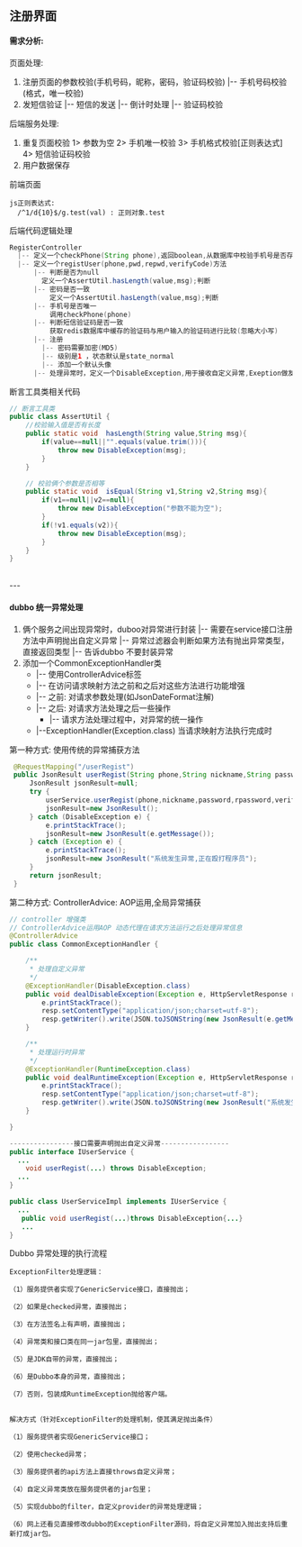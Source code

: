 ## 注册界面

#### 需求分析:

页面处理:
1. 注册页面的参数校验(手机号码，昵称，密码，验证码校验)
    |-- 手机号码校验(格式，唯一校验)
2. 发短信验证
    |-- 短信的发送
    |-- 倒计时处理
    |-- 验证码校验

后端服务处理:
1. 重复页面校验
1> 参数为空
2> 手机唯一校验
3> 手机格式校验[正则表达式]
4> 短信验证码校验
2. 用户数据保存

前端页面
```
js正则表达式:
  /^1/d{10}$/g.test(val) : 正则对象.test
```

后端代码逻辑处理
```java
RegisterController
  |-- 定义一个checkPhone(String phone),返回boolean,从数据库中校验手机号是否存在
  |-- 定义一个registUser(phone,pwd,repwd,verifyCode)方法
      |-- 判断是否为null
        定义一个AssertUtil.hasLength(value,msg);判断
      |-- 密码是否一致
          定义一个AssertUtil.hasLength(value,msg);判断
      |-- 手机号是否唯一
          调用checkPhone(phone)
      |-- 判断短信验证码是否一致
          获取redis数据库中缓存的验证码与用户输入的验证码进行比较(忽略大小写)
      |-- 注册
        |-- 密码需要加密(MD5)
        |-- 级别是1 ，状态默认是state_normal
        |-- 添加一个默认头像
      |-- 处理异常时，定义一个DisableException,用于接收自定义异常,Exeption做友好提示

```


断言工具类相关代码
```java
// 断言工具类
public class AssertUtil {
    //校验输入值是否有长度
    public static void  hasLength(String value,String msg){
        if(value==null||"".equals(value.trim())){
            throw new DisableException(msg);
        }
    }

    // 校验俩个参数是否相等
    public static void  isEqual(String v1,String v2,String msg){
        if(v1==null||v2==null){
            throw new DisableException("参数不能为空");
        }
        if(!v1.equals(v2)){
            throw new DisableException(msg);
        }
    }
}
```


<br>
---

#### dubbo 统一异常处理
1. 俩个服务之间出现异常时，duboo对异常进行封装
    |-- 需要在service接口注册方法中声明抛出自定义异常
    |-- 异常过滤器会判断如果方法有抛出异常类型，直接返回类型
    |-- 告诉dubbo 不要封装异常
2. 添加一个CommonExceptionHandler类
    * |-- 使用ControllerAdvice标签
    * |-- 在访问请求映射方法之前和之后对这些方法进行功能增强
    * |-- 之前: 对请求参数处理(如JsonDateFormat注解)
    * |-- 之后: 对请求方法处理之后一些操作
        * |-- 请求方法处理过程中，对异常的统一操作
    * |--ExceptionHandler(Exception.class) 当请求映射方法执行完成时




第一种方式: 使用传统的异常捕获方法
```java
 @RequestMapping("/userRegist")
 public JsonResult userRegist(String phone,String nickname,String password,String rpassword,String verifyCode){
     JsonResult jsonResult=null;
     try {
         userService.userRegist(phone,nickname,password,rpassword,verifyCode);
         jsonResult=new JsonResult();
     } catch (DisableException e) {
         e.printStackTrace();
         jsonResult=new JsonResult(e.getMessage());
     } catch (Exception e) {
         e.printStackTrace();
         jsonResult=new JsonResult("系统发生异常,正在殴打程序员");
     }
     return jsonResult;
 }
```

第二种方式: ControllerAdvice: AOP运用,全局异常捕获

```java
// controller 增强类
// ControllerAdvice运用AOP 动态代理在请求方法运行之后处理异常信息
@ControllerAdvice
public class CommonExceptionHandler {

    /**
     * 处理自定义异常
     */
    @ExceptionHandler(DisableException.class)
    public void dealDisableException(Exception e, HttpServletResponse resp) throws IOException {
        e.printStackTrace();
        resp.setContentType("application/json;charset=utf-8");
        resp.getWriter().write(JSON.toJSONString(new JsonResult(e.getMessage())));
    }

    /**
     * 处理运行时异常
     */
    @ExceptionHandler(RuntimeException.class)
    public void dealRuntimeException(Exception e, HttpServletResponse resp) throws IOException {
        e.printStackTrace();
        resp.setContentType("application/json;charset=utf-8");
        resp.getWriter().write(JSON.toJSONString(new JsonResult("系统发生异常,正在殴打程序员")));
    }

}

----------------接口需要声明抛出自定义异常-----------------
public interface IUserService {
  ...
    void userRegist(...) throws DisableException;
  ...  
}

public class UserServiceImpl implements IUserService {
  ...
   public void userRegist(...)throws DisableException{...}
   ...
}

```


Dubbo 异常处理的执行流程
```
ExceptionFilter处理逻辑：

（1）服务提供者实现了GenericService接口，直接抛出；

（2）如果是checked异常，直接抛出；

（3）在方法签名上有声明，直接抛出；

（4）异常类和接口类在同一jar包里，直接抛出；

（5）是JDK自带的异常，直接抛出；

（6）是Dubbo本身的异常，直接抛出；

（7）否则，包装成RuntimeException抛给客户端。


解决方式（针对ExceptionFilter的处理机制，使其满足抛出条件）

（1）服务提供者实现GenericService接口；

（2）使用checked异常；

（3）服务提供者的api方法上直接throws自定义异常；

（4）自定义异常类放在服务提供者的jar包里；

（5）实现dubbo的filter，自定义provider的异常处理逻辑；

（6）网上还看见直接修改dubbo的ExceptionFilter源码，将自定义异常加入抛出支持后重新打成jar包。

```
